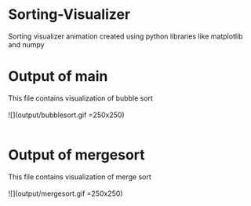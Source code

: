 # Sorting-Visualizer
Sorting visualizer animation created using python libraries like matplotlib and numpy

# Output of main
This file contains visualization of bubble sort<br/><br/>
![](output/bubblesort.gif =250x250)
<br/><br/>
# Output of mergesort
This file contains visualization of merge sort<br/><br/>
![](output/mergesort.gif =250x250)
